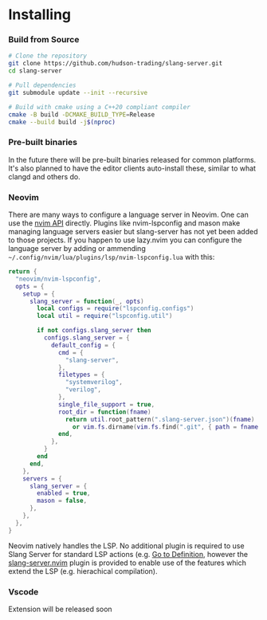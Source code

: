 # Installing

### Build from Source

```bash
# Clone the repository
git clone https://github.com/hudson-trading/slang-server.git
cd slang-server

# Pull dependencies
git submodule update --init --recursive

# Build with cmake using a C++20 compliant compiler
cmake -B build -DCMAKE_BUILD_TYPE=Release
cmake --build build -j$(nproc)
```

### Pre-built binaries

In the future there will be pre-built binaries released for common platforms. It's also planned to have the editor clients auto-install these, similar to what clangd and others do.

### Neovim

There are many ways to configure a language server in Neovim.  One can use the [nvim API](https://neovim.io/doc/user/lsp.html#vim.lsp.start()) directly.  Plugins like nvim-lspconfig and mason make managing language servers easier but slang-server has not yet been added to those projects.  If you happen to use lazy.nvim you can configure the language server by adding or ammending `~/.config/nvim/lua/plugins/lsp/nvim-lspconfig.lua` with this:
```lua
return {
  "neovim/nvim-lspconfig",
  opts = {
    setup = {
      slang_server = function(_, opts)
        local configs = require("lspconfig.configs")
        local util = require("lspconfig.util")

        if not configs.slang_server then
          configs.slang_server = {
            default_config = {
              cmd = {
                "slang-server",
              },
              filetypes = {
                "systemverilog",
                "verilog",
              },
              single_file_support = true,
              root_dir = function(fname)
                return util.root_pattern(".slang-server.json")(fname)
                  or vim.fs.dirname(vim.fs.find(".git", { path = fname, upward = true })[1])
              end,
            },
          }
        end
      end,
    },
    servers = {
      slang_server = {
        enabled = true,
        mason = false,
      },
    },
  },
}
```

Neovim natively handles the LSP.  No additional plugin is required to use Slang Server for standard LSP actions (e.g. [Go to Definition](https://microsoft.github.io/language-server-protocol/specifications/lsp/3.17/specification/#textDocument_definition), however the [slang-server.nvim](https://github.com/hudson-trading/slang-server.nvim) plugin is provided to enable use of the features which extend the LSP (e.g. hierachical compilation).

### Vscode

Extension will be released soon

<!-- Install the extension [here](https://marketplace.visualstudio.com/items?itemName=HudsonRiverTrading.slang-vscode), then set `slang.path` to your server binary -->


<!-- See [Vscode Options](../clients/vscode/CONFIG.md) -->
